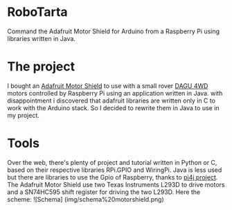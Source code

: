 # RoboTarta
Command the Adafruit Motor Shield for Arduino from a Raspberry Pi using libraries written in Java.


# The project
I bought an [Adafruit Motor Shield] to use with a small rover [DAGU 4WD] motors controlled by Raspberry Pi using an application written in Java. 
with disappointment i discovered that adafruit libraries are written only in C to work with the Arduino stack. 
So I decided to rewrite them in Java to use in my project.


# Tools
Over the web, there's plenty of project and tutorial written in Python or C, based on their respective libraries RPi.GPIO and WiringPi. Java is less used but there are libraries to use the Gpio of Raspberry, thanks to [pi4j project].
The Adafruit Motor Shield use two Texas Instruments L293D to drive motors and a SN74HC595 shift register for driving the two L293D. Here the scheme: ![Schema] (img/schema%20motorshield.png)


[Adafruit Motor Shield]: <https://www.adafruit.com/products/81>
[DAGU 4WD]: http://www.dagurobot.com/goods.php?id=55
[pi4j project]: http://pi4j.com/index.html

